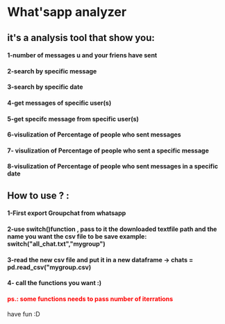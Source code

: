 <h1> What'sapp analyzer </h1>
<h2>it's a analysis tool that show you: </h2>

<h4>1-number of messages u and your friens have sent</h3> 
<h4>2-search by specific message</h3>
<h4>3-search by specific date</h3>
<h4>4-get messages of specific user(s)</h3>
<h4>5-get specifc message from specific user(s)</h3>
<h4>6-visulization of Percentage of people who sent messages</h3>
<h4>7- visulization of Percentage of people who sent a specific message</h3>
<h4>8-visulization  of Percentage of people who sent messages in a specific date</h3>


<h2>How to use ? :  </h2>
<h4>1-First export Groupchat from whatsapp</h3> 
<h4>2-use switch()function , pass to it the downloaded textfile path and the name you want the csv file to be save example: switch("all_chat.txt","mygroup")</h3>
<h4>3-read the new csv file and put it in a new dataframe -> chats = pd.read_csv("mygroup.csv)</h3>
<h4>4- call the functions you want :) </h3>
<h4 style="color: red;">ps.: some functions needs to pass number of iterrations </h3>
<h2b>have fun :D</h2>


